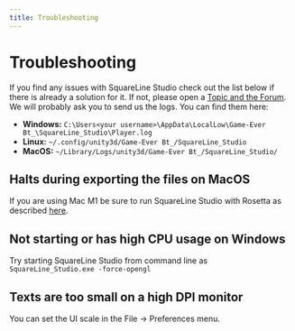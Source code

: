 ```yaml
---
title: Troubleshooting
---
```


# Troubleshooting

If you find any issues with SquareLine Studio check out the list below if there is already a solution for it. If not, please open a [Topic and the Forum](https://forum.squareline.io/). We will probably ask you to send us the logs. You can find them here:

- **Windows:** `C:\Users<your username>\AppData\LocalLow\Game-Ever Bt_\SquareLine_Studio\Player.log`
- **Linux:** `~/.config/unity3d/Game-Ever Bt_/SquareLine_Studio`
- **MacOS:** `~/Library/Logs/unity3d/Game-Ever Bt_/SquareLine_Studio/`

## Halts during exporting the files on MacOS

If you are using Mac M1 be sure to run SquareLine Studio with Rosetta as described [here](/docs/introduction/install#macos).

## Not starting or has high CPU usage on Windows

Try starting SquareLine Studio from command line as `SquareLine_Studio.exe -force-opengl`

## Texts are too small on a high DPI monitor

You can set the UI scale in the File -> Preferences menu.
